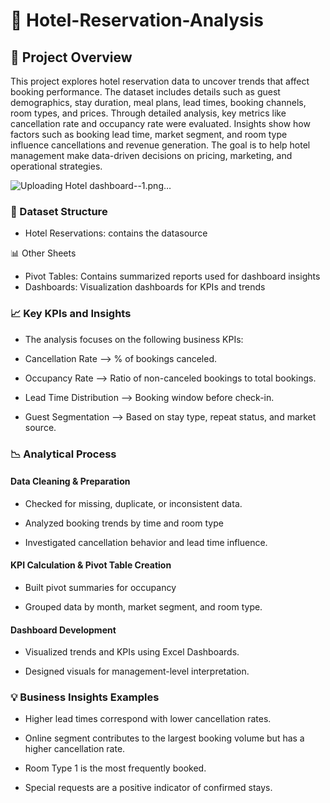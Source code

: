 # 🏨 Hotel-Reservation-Analysis

## 📘 Project Overview

This project explores hotel reservation data to uncover trends that affect booking performance. The dataset includes details such as guest demographics, stay duration, meal plans, lead times, booking channels, room types, and prices. Through detailed analysis, key metrics like cancellation rate and occupancy rate were evaluated. Insights show how factors such as booking lead time, market segment, and room type influence cancellations and revenue generation. The goal is to help hotel management make data-driven decisions on pricing, marketing, and operational strategies.

![Uploading Hotel dashboard--1.png…]()

### 📂 Dataset Structure
- Hotel Reservations: contains the datasource

📊 Other Sheets
- Pivot Tables:	Contains summarized reports used for dashboard insights
- Dashboards:	Visualization dashboards for KPIs and trends

### 📈 Key KPIs and Insights

- The analysis focuses on the following business KPIs:

- Cancellation Rate --> % of bookings canceled.

- Occupancy Rate --> Ratio of non-canceled bookings to total bookings.

- Lead Time Distribution --> Booking window before check-in.

- Guest Segmentation --> Based on stay type, repeat status, and market source.


### 📉 Analytical Process

#### Data Cleaning & Preparation

- Checked for missing, duplicate, or inconsistent data.

- Analyzed booking trends by time and room type

- Investigated cancellation behavior and lead time influence.

#### KPI Calculation & Pivot Table Creation

- Built pivot summaries for occupancy

- Grouped data by month, market segment, and room type.

#### Dashboard Development

- Visualized trends and KPIs using Excel Dashboards.

- Designed visuals for management-level interpretation.

### 💡 Business Insights Examples

- Higher lead times correspond with lower cancellation rates.

- Online segment contributes to the largest booking volume but has a higher cancellation rate.

- Room Type 1 is the most frequently booked.

- Special requests are a positive indicator of confirmed stays.

